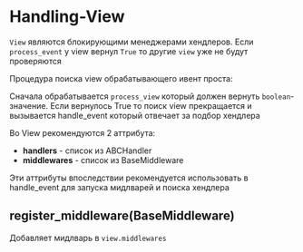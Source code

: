 # Handling-View

`View` являются блокирующими менеджерами хендлеров. Если `process_event` у view вернул `True` то другие `view` уже не будут проверяются

Процедура поиска view обрабатывающего ивент проста:

Сначала обрабатывается `process_view` который должен вернуть `boolean`-значение. Если вернулось True то поиск view прекращается и вызывается handle_event который отвечает за подбор хендлера

Во View рекомендуются 2 аттрибута:

* **handlers** - список из ABCHandler
* **middlewares** - список из BaseMiddleware

Эти аттрибуты впоследствии рекомендуется использовать в handle_event для запуска мидлварей и поиска хендлера

## register_middleware(BaseMiddleware)

Добавляет мидлварь в `view.middlewares`

